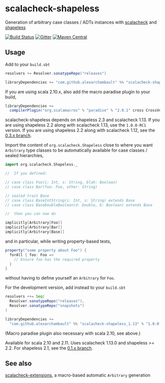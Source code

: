 # scalacheck-shapeless

Generation of arbitrary case classes / ADTs instances with [scalacheck](https://github.com/rickynils/scalacheck) and [shapeless](https://github.com/milessabin/shapeless)

[![Build Status](https://travis-ci.org/alexarchambault/scalacheck-shapeless.svg)](https://travis-ci.org/alexarchambault/scalacheck-shapeless)
[![Gitter](https://badges.gitter.im/Join%20Chat.svg)](https://gitter.im/alexarchambault/scalacheck-shapeless?utm_source=badge&utm_medium=badge&utm_campaign=pr-badge&utm_content=badge)
[![Maven Central](https://img.shields.io/maven-central/v/com.github.alexarchambault/scalacheck-shapeless_1.13_2.11.svg)](https://maven-badges.herokuapp.com/maven-central/com.github.alexarchambault/scalacheck-shapeless_1.13_2.11)

## Usage

Add to your `build.sbt`
```scala
resolvers += Resolver.sonatypeRepo("releases")

libraryDependencies += "com.github.alexarchambault" %% "scalacheck-shapeless_1.13" % "1.1.0-RC1"
```

If you are using scala 2.10.x, also add the macro paradise plugin to your build,
```scala
libraryDependencies +=
  compilerPlugin("org.scalamacros" % "paradise" % "2.0.1" cross CrossVersion.full)
```

scalacheck-shapeless depends on shapeless 2.3 and scalacheck 1.13. If you are using shapeless 2.2
along with scalacheck 1.13, use the `1.0.0-RC1` version. If you are using shapeless 2.2 along
with scalacheck 1.12, see the [0.3.x branch](https://github.com/alexarchambault/scalacheck-shapeless/tree/scalacheck-shapeless-0.3).


Import the content of `org.scalacheck.Shapeless` close to where you want
`Arbitrary` type classes to be automatically available for case classes
/ sealed hierarchies,
```scala
import org.scalacheck.Shapeless._

//  If you defined:

// case class Foo(i: Int, s: String, blah: Boolean)
// case class Bar(foo: Foo, other: String)

// sealed trait Base
// case class BaseIntString(i: Int, s: String) extends Base
// case class BaseDoubleBoolean(d: Double, b: Boolean) extends Base

//  then you can now do

implicitly[Arbitrary[Foo]]
implicitly[Arbitrary[Bar]]
implicitly[Arbitrary[Base]]
```

and in particular, while writing property-based tests,
```scala
property("some property about Foo") {
  forAll { foo: Foo =>
    // Ensure foo has the required property
  }
}
```
without having to define yourself an `Arbitrary` for `Foo`.

For the development version, add instead to your `build.sbt`
```scala
resolvers ++= Seq(
  Resolver.sonatypeRepo("releases"),
  Resolver.sonatypeRepo("snapshots")
)

libraryDependencies +=
  "com.github.alexarchambault" %% "scalacheck-shapeless_1.13" % "1.0.0-SNAPSHOT"
```

(Macro paradise plugin also necessary with scala 2.10, see above.)

Available for scala 2.10 and 2.11. Uses scalacheck 1.13.0 and shapeless >= 2.2. For shapeless 2.1, see the [0.1.x branch](https://github.com/alexarchambault/scalacheck-shapeless/tree/0.1.x).

## See also

[scalacheck-extensions](https://github.com/cvogt/scalacheck-extensions),
a macro-based automatic `Arbitrary` generation
